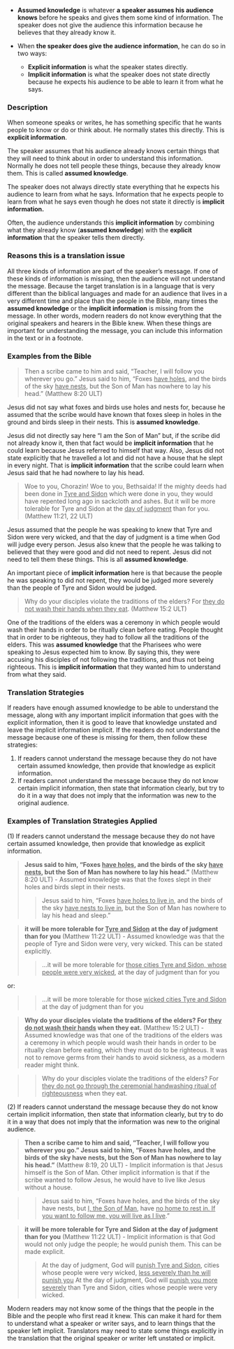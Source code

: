 
* **Assumed knowledge** is whatever **a speaker assumes his audience knows** before he speaks and gives them some kind of information. The speaker does not give the audience this information because he believes that they already know it. 

* When **the speaker does give the audience information**, he can do so in two ways:
  * **Explicit information** is what the speaker states directly.
  * **Implicit information** is what the speaker does not state directly because he expects his audience to be able to learn it from what he says.

### Description

When someone speaks or writes, he has something specific that he wants people to know or do or think about. He normally states this directly. This is **explicit information**.

The speaker assumes that his audience already knows certain things that they will need to think about in order to understand this information. Normally he does not tell people these things, because they already know them. This is called **assumed knowledge**.

The speaker does not always directly state everything that he expects his audience to learn from what he says. Information that he expects people to learn from what he says even though he does not state it directly is **implicit information.**

Often, the audience understands this **implicit information** by combining what they already know (**assumed knowledge**) with the **explicit information** that the speaker tells them directly.

### Reasons this is a translation issue

All three kinds of information are part of the speaker’s message. If one of these kinds of information is missing, then the audience will not understand the message. Because the target translation is in a language that is very different than the biblical languages and made for an audience that lives in a very different time and place than the people in the Bible, many times the **assumed knowledge** or the **implicit information** is missing from the message. In other words, modern readers do not know everything that the original speakers and hearers in the Bible knew. When these things are important for understanding the message, you can include this information in the text or in a footnote.

### Examples from the Bible

> Then a scribe came to him and said, “Teacher, I will follow you wherever you go.” Jesus said to him, “Foxes <u>have holes</u>, and the birds of the sky <u>have nests</u>, but the Son of Man has nowhere to lay his head.” (Matthew 8:20 ULT)

Jesus did not say what foxes and birds use holes and nests for, because he assumed that the scribe would have known that foxes sleep in holes in the ground and birds sleep in their nests. This is **assumed knowledge**.

Jesus did not directly say here “I am the Son of Man” but, if the scribe did not already know it, then that fact would be **implicit information** that he could learn because Jesus referred to himself that way. Also, Jesus did not state explicitly that  he travelled a lot and did not have a house that he slept in every night. That is **implicit information** that the scribe could learn when Jesus said that he had nowhere to lay his head.

> Woe to you, Chorazin! Woe to you, Bethsaida! If the mighty deeds had been done in <u>Tyre and Sidon</u> which were done in you, they would have repented long ago in sackcloth and ashes. But it will be more tolerable for Tyre and Sidon at the <u>day of judgment</u> than for you.  (Matthew 11:21, 22 ULT)

Jesus assumed that the people he was speaking to knew that Tyre and Sidon were very wicked, and that the day of judgment is a time when God will judge every person. Jesus also knew that the people he was talking to believed that they were good and did not need to repent.  Jesus did not need to tell them these things. This is all **assumed knowledge**.

An important piece of **implicit information** here is that because the people he was speaking to did not repent, they would be judged more severely than the people of Tyre and Sidon would be judged.

> Why do your disciples violate the traditions of the elders? For <u>they do not wash their hands when they eat</u>. (Matthew 15:2 ULT)

One of the traditions of the elders was a ceremony in which people would wash their hands in order to be ritually clean before eating. People thought that in order to be righteous, they had to follow all the traditions of the elders. This was **assumed knowledge** that the Pharisees who were speaking to Jesus expected him to know. By saying this, they were accusing his disciples of not following the traditions, and thus not being righteous. This is **implicit information** that they wanted him to understand from what they said.

### Translation Strategies

If readers have enough assumed knowledge to be able to understand the message, along with any important implicit information that goes with the explicit information, then it is good to leave that knowledge unstated and leave the implicit information implicit. If the readers do not understand the message because one of these is missing for them, then follow these strategies:

1. If readers cannot understand the message because they do not have certain assumed knowledge, then provide that knowledge as explicit information.
1. If readers cannot understand the message because they do not know certain implicit information, then state that information clearly, but try to do it in a way that does not imply that the information was new to the original audience.

### Examples of Translation Strategies Applied

(1) If readers cannot understand the message because they do not have certain assumed knowledge, then provide that knowledge as explicit information.

> **Jesus said to him, “Foxes <u>have holes</u>, and the birds of the sky <u>have nests</u>, but the Son of Man has nowhere to lay his head.”** (Matthew 8:20 ULT) - Assumed knowledge was that the foxes slept in their holes and birds slept in their nests.
>> Jesus said to him, “Foxes <u>have holes to live in</u>, and the birds of the sky <u>have nests to live in</u>, but the Son of Man has nowhere to lay his head and sleep.”

> **it will be more tolerable for <u>Tyre and Sidon</u> at the day of judgment than for you** (Matthew 11:22 ULT) - Assumed knowledge was that the people of Tyre and Sidon were very, very wicked. This can be stated explicitly.
>> …it will be more tolerable for <u>those cities Tyre and Sidon, whose people were very wicked</u>, at the day of judgment than for you

or:

>> …it will be more tolerable for those <u>wicked cities Tyre and Sidon</u> at the day of judgment than for you

> **Why do your disciples violate the traditions of the elders? For <u>they do not wash their hands</u> when they eat.** (Matthew 15:2 ULT) - Assumed knowledge was that one of the traditions of the elders was a ceremony in which people would wash their hands in order to be ritually clean before eating, which they must do to be righteous. It was not to remove germs from their hands to avoid sickness, as a modern reader might think.

>> Why do your disciples violate the traditions of the elders? For <u>they do not go through the ceremonial handwashing ritual of righteousness</u> when they eat.

(2) If readers cannot understand the message because they do not know certain implicit information, then state that information clearly, but try to do it in a way that does not imply that the information was new to the original audience.

> **Then a scribe came to him and said, “Teacher, I will follow you wherever you go.” Jesus said to him, “Foxes have holes, and the birds of the sky have nests, but the Son of Man has nowhere to lay his head.”** (Matthew 8:19, 20 ULT) - Implicit information is that Jesus himself is the Son of Man. Other implicit information is that if the scribe wanted to follow Jesus, he would have to live like Jesus without a house.

>> Jesus said to him, “Foxes have holes, and the birds of the sky have nests, but <u>I, the Son of Man</u>, have <u>no home to rest in. If you want to follow me, you will live as I live</u>.”

> **it will be more tolerable for Tyre and Sidon at the day of judgment than for you** (Matthew 11:22 ULT) - Implicit information is that God would not only judge the people; he would punish them. This can be made explicit.
>> At the day of judgment, God will <u>punish Tyre and Sidon</u>, cities whose people were very wicked, <u>less severely than he will punish you</u> 
>> At the day of judgment, God will <u>punish you more severely</u> than Tyre and Sidon, cities whose people were very wicked.

Modern readers may not know some of the things that the people in the Bible and the people who first read it knew. This can make it hard for them to understand what a speaker or writer says, and to learn things that the speaker left implicit. Translators may need to state some things explicitly in the translation that the original speaker or writer left unstated or implicit.
